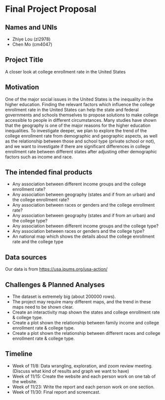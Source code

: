 Final Project Proposal
================

## **Names and UNIs**

  - Zhiye Lou (zl2978)  
  - Chen Mo (cm4047)

## **Project Title**

A closer look at college enrollment rate in the United States

## **Motivation**

One of the major social issues in the United States is the inequality in
the higher education. Finding the relevant factors which influence the
college enrollment rate in the United States can help the state and
federal governments and schools themselves to propose solutions to make
college accessible to people in different circumstances. Many studies
have shown that the geography is one of the major reasons for the higher
education inequalities. To investigate deeper, we plan to explore the
trend of the college enrollment rate from demographic and geographic
aspects, as well as the relationship between those and school type
(private school or not), and we want to investigate if there are
significant differences in college enrollment rate between different
states after adjusting other demographic factors such as income and
race.

## **The intended final products**

  - Any association between different income groups and the college
    enrollment rate?  
  - Any association between geography (states and if from an urban) and
    the college enrollment rate?
  - Any association between races or genders and the college enrollment
    rate?  
  - Any association between geography (states and if from an urban) and
    the college type?  
  - Any association between different income groups and the college
    type?  
  - Any association between races or genders and the college type?  
  - An national map which shows the details about the college enrollment
    rate and the college type

## **Data sources**

Our data is from <https://usa.ipums.org/usa-action/>

## **Challenges & Planned Analyses**

  - The dataset is extremely big (about 200000 rows).  
  - The project may require many different maps, and the trend in these
    maps need to be shown clear.
  - Create an interactivity map shown the states and college enrollment
    rate & college type.
  - Create a plot shown the relationship between family income and
    college enrollment rate & college type.
  - Create a plot shown the relationship between different races and
    college enrollment rate & college type.

## **Timeline**

  - Week of 11/8: Data wrangling, exploration, and zoom review meeting.
    (Discuss what kind of results and graph we want to have)  
  - Week of 11/15: Create the website and each person work on one tab of
    the website.  
  - Week of 11/23: Write the report and each person work on one section.
  - Week of 11/30: Final report and screencast.
